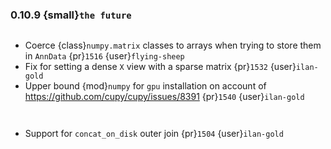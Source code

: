 ### 0.10.9 {small}`the future`

```{rubric} Bugfix
```

* Coerce {class}`numpy.matrix` classes to arrays when trying to store them in `AnnData` {pr}`1516` {user}`flying-sheep`
* Fix for setting a dense `X` view with a sparse matrix {pr}`1532` {user}`ilan-gold`
* Upper bound {mod}`numpy` for `gpu` installation on account of https://github.com/cupy/cupy/issues/8391 {pr}`1540` {user}`ilan-gold`

```{rubric} Documentation
```

```{rubric} Performance
```

* Support for `concat_on_disk` outer join {pr}`1504` {user}`ilan-gold`
